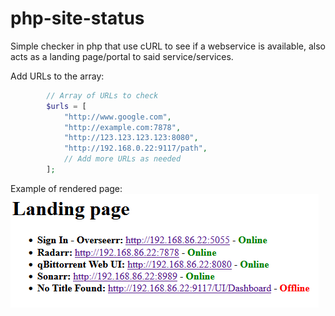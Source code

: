 # php-site-status

Simple checker in php that use cURL to see if a webservice is available, also acts as a landing page/portal to said service/services.

Add URLs to the array:

```php
        // Array of URLs to check
        $urls = [
            "http://www.google.com",
            "http://example.com:7878",
            "http://123.123.123.123:8080",
            "http://192.168.0.22:9117/path",
            // Add more URLs as needed
        ];
```

Example of rendered page:
<img style="float: left; margin: auto;" alt="Landing page example" src="img/image.png"/>
